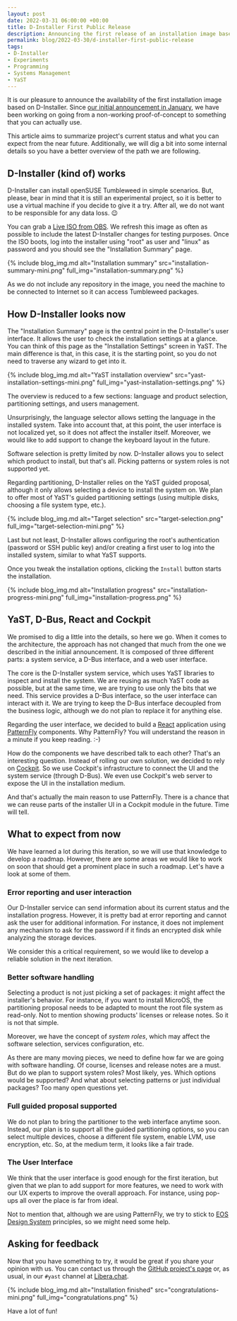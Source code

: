 ```yaml
---
layout: post
date: 2022-03-31 06:00:00 +00:00
title: D-Installer First Public Release
description: Announcing the first release of an installation image based on D-Installer
permalink: blog/2022-03-30/d-installer-first-public-release
tags:
- D-Installer
- Experiments
- Programming
- Systems Management
- YaST
---
```


It is our pleasure to announce the availability of the first installation image based on
D-Installer. Since [our initial announcement in
January](https://yast.opensuse.org/blog/2022-01-18/announcing-the-d-installer-project), we have been
working on going from a non-working proof-of-concept to something that you can actually use.

This article aims to summarize project's current status and what you can expect from the near
future. Additionally, we will dig a bit into some internal details so you have a better overview of
the path we are following.

## D-Installer (kind of) works

D-Installer can install openSUSE Tumbleweed in simple scenarios. But, please, bear in mind that it
is still an experimental project, so it is better to use a virtual machine if you decide to give it
a try. After all, we do not want to be responsible for any data loss. :wink:

You can grab a [Live ISO from
OBS](https://build.opensuse.org/package/binaries/YaST:Head:D-Installer/d-installer-live/images). We
refresh this image as often as possible to include the latest D-Installer changes for testing
purposes. Once the ISO boots, log into the installer using "root" as user and "linux" as password
and you should see the "Installation Summary" page.

{% include blog_img.md alt="Installation summary"
src="installation-summary-mini.png" full_img="installation-summary.png" %}

As we do not include any repository in the image, you need the machine to be connected to Internet
so it can access Tumbleweed packages.

## How D-Installer looks now

The "Installation Summary" page is the central point in the D-Installer's user interface. It allows
the user to check the installation settings at a glance. You can think of this page as the
"Installation Settings" screen in YaST. The main difference is that, in this case, it is the starting
point, so you do not need to traverse any wizard to get into it.

{% include blog_img.md alt="YaST installation overview"
src="yast-installation-settings-mini.png" full_img="yast-installation-settings.png" %}

The overview is reduced to a few sections: language and product selection, partitioning settings,
and users management.

Unsurprisingly, the language selector allows setting the language in the installed system. Take into
account that, at this point, the user interface is not localized yet, so it does not affect the
installer itself. Moreover, we would like to add support to change the keyboard layout in the
future.

Software selection is pretty limited by now. D-Installer allows you to select which product to
install, but that's all. Picking patterns or system roles is not supported yet.

Regarding partitioning, D-Installer relies on the YaST guided proposal, although it only allows
selecting a device to install the system on. We plan to offer most of YaST's guided partitioning
settings (using multiple disks, choosing a file system type, etc.).

{% include blog_img.md alt="Target selection"
src="target-selection.png" full_img="target-selection-mini.png" %}

Last but not least, D-Installer allows configuring the root's authentication (password or SSH
public key) and/or creating a first user to log into the installed system, similar to what YaST
supports.

Once you tweak the installation options, clicking the `Install` button starts the installation.

{% include blog_img.md alt="Installation progress"
src="installation-progress-mini.png" full_img="installation-progress.png" %}

## YaST, D-Bus, React and Cockpit

We promised to dig a little into the details, so here we go. When it comes to the architecture, the
approach has not changed that much from the one we described in the initial announcement. It is
composed of three different parts: a system service, a D-Bus interface, and a web user interface.

The core is the D-Installer system service, which uses YaST libraries to inspect and install the
system. We are reusing as much YaST code as possible, but at the same time, we are trying to use
only the bits that we need. This service provides a D-Bus interface, so the user interface can
interact with it. We are trying to keep the D-Bus interface decoupled from the business logic,
although we do not plan to replace it for anything else.

Regarding the user interface, we decided to build a [React](https://reactjs.org/) application using
[PatternFly](https://www.patternfly.org/) components. Why PatternFly? You will understand the reason
in a minute if you keep reading. :-)

How do the components we have described talk to each other? That's an interesting question. Instead
of rolling our own solution, we decided to rely on [Cockpit](https://cockpit-project.org/). So we
use Cockpit's infrastructure to connect the UI and the system service (through  D-Bus). We even use
Cockpit's web server to expose the UI in the installation medium.

And that's actually the main reason to use PatternFly. There is a chance that we can reuse parts of
the installer UI in a Cockpit module in the future. Time will tell.

## What to expect from now

We have learned a lot during this iteration, so we will use that knowledge to develop a roadmap.
However, there are some areas we would like to work on soon that should get a prominent place in
such a roadmap. Let's have a look at some of them.

### Error reporting and user interaction

Our D-Installer service can send information about its current status and the installation progress.
However, it is pretty bad at error reporting and cannot ask the user for additional information. For
instance, it does not implement any mechanism to ask for the password if it finds an encrypted disk
while analyzing the storage devices.

We consider this a critical requirement, so we would like to develop a reliable solution in the next
iteration.

### Better software handling

Selecting a product is not just picking a set of packages: it might affect the installer's
behavior. For instance, if you want to install MicroOS, the partitioning proposal needs to be
adapted to mount the root file system as read-only. Not to mention showing products' licenses or
release notes. So it is not that simple.

Moreover, we have the concept of *system roles*, which may affect the software selection,
services configuration, etc.

As there are many moving pieces, we need to define how far we are going with software handling. Of
course, licenses and release notes are a must. But do we plan to support system roles? Most likely,
yes. Which options would be supported? And what about selecting patterns or just individual
packages? Too many open questions yet.

### Full guided proposal supported

We do not plan to bring the partitioner to the web interface anytime soon. Instead, our plan is to
support all the guided partitioning options, so you can select multiple devices, choose a different
file system, enable LVM, use encryption, etc. So, at the medium term, it looks like a fair trade.

### The User Interface

We think that the user interface is good enough for the first iteration, but given that we plan to
add support for more features, we need to work with our UX experts to improve the overall approach.
For instance, using pop-ups all over the place is far from ideal.

Not to mention that, although we are using PatternFly, we try to stick to [EOS Design
System](https://www.eosdesignsystem.com/) principles, so we might need some help. 

## Asking for feedback

Now that you have something to try, it would be great if you share your opinion with us. You can
contact us through the [GitHub project's page](https://github.com/yast/d-installer) or, as usual, in our
`#yast` channel at [Libera.chat](https://libera.chat/).

{% include blog_img.md alt="Installation finished"
src="congratulations-mini.png" full_img="congratulations.png" %}

Have a lot of fun!
